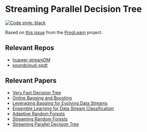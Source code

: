 # Streaming Parallel Decision Tree

<a href="https://github.com/psf/black"><img alt="Code style: black" src="https://img.shields.io/badge/code%20style-black-000000.svg"></a>

Based on [this issue](https://github.com/neurodata/ProgLearn/issues/34) from the [ProgLearn](https://github.com/neurodata/ProgLearn) project.

## Relevant Repos

- [huawei-streamDM](https://github.com/huawei-noah/streamDM)
- [soundcloud-spdt](https://github.com/soundcloud/spdt)

## Relevant Papers

- [Very Fast Decision Tree](https://dl.acm.org/doi/10.1145/347090.347107)
- [Online Bagging and Boosting](https://ieeexplore.ieee.org/document/1571498)
- [Leveraging Bagging for Evolving Data Streams](https://link.springer.com/chapter/10.1007/978-3-642-15880-3_15)
- [Ensemble Learning for Data Stream Classification](https://dl.acm.org/doi/10.1145/3054925)
- [Adaptive Random Forests](https://link.springer.com/article/10.1007/s10994-017-5642-8)
- [Streaming Random Forests](https://ieeexplore.ieee.org/document/4318108)
- [Streaming Parallel Decision Tree](https://www.jmlr.org/papers/v11/ben-haim10a.html)
